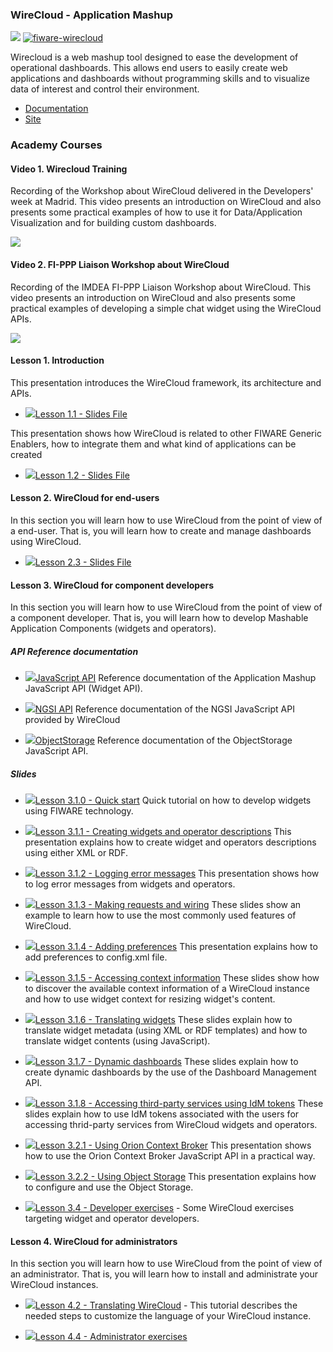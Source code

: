 <h3>WireCloud - Application Mashup</h3>

[![](https://nexus.lab.fiware.org/repository/raw/public/badges/chapters/visualization.svg)](https://www.fiware.org/developers/catalogue/)
[![fiware-wirecloud](https://nexus.lab.fiware.org/repository/raw/public/badges/stackoverflow/wirecloud.svg)](http://stackoverflow.com/questions/tagged/fiware-wirecloud)

Wirecloud is a web mashup tool designed to ease the development of operational
dashboards. This allows end users to easily create web applications and
dashboards without programming skills and to visualize data of interest and
control their environment.

-   [Documentation](https://wirecloud.rtfd.io/)
-   [Site](https://conwet.fi.upm.es/wirecloud)

<h3>Academy Courses</h3>


<h4> Video 1. Wirecloud Training</h4>

Recording of the Workshop about WireCloud delivered in the Developers' week at Madrid. This video presents an introduction on WireCloud and also presents some practical examples of how to use it for Data/Application Visualization and for building custom dashboards.

[![](http://img.youtube.com/vi/35npcYlnJpM/0.jpg)](https://www.youtube.com/watch?v=35npcYlnJpM "Wirecloud Training")


<h4> Video 2. FI-PPP Liaison Workshop about WireCloud</h4>

Recording of the IMDEA FI-PPP Liaison Workshop about WireCloud. This video presents an introduction on WireCloud and also presents some practical examples of developing a simple chat widget using the WireCloud APIs.


[![](http://img.youtube.com/vi/q9smyuI-Yug/0.jpg)](https://www.youtube.com/watch?v=q9smyuI-Yug "IMDEA FI-PPP Liaison")



<h4>Lesson 1. Introduction</h4>
This presentation introduces the WireCloud framework, its architecture and APIs.

* <a href="https://wirecloud.readthedocs.io/en/latest/slides/1.1_Introduction.html">![](https://fiware.github.io/academy/img/doc.svg)Lesson 1.1 - Slides File</a>

This presentation shows how WireCloud is related to other FIWARE Generic Enablers, how to integrate them and what kind of applications can be created

* <a href="https://wirecloud.readthedocs.io/en/latest/slides/1.2_Integration%20with%20other%20GEs.html">![](https://fiware.github.io/academy/img/doc.svg)Lesson 1.2 - Slides File</a>

<h4>Lesson 2. WireCloud for end-users</h4>

In this section you will learn how to use WireCloud from the point of view of a end-user. That is, you will learn how to create and manage dashboards using WireCloud.

* <a href="https://wirecloud.readthedocs.io/en/latest/slides/2.3_End-user%20exercises.html">![](https://fiware.github.io/academy/img/doc.svg)Lesson 2.3 - Slides File</a>


<h4> Lesson 3. WireCloud for component developers</h4>
In this section you will learn how to use WireCloud from the point of view of a component developer. That is, you will learn how to develop Mashable Application Components (widgets and operators).

<h5>API Reference documentation</h5>

* <a href="https://wirecloud.readthedocs.io/en/latest/widgetapi/widgetapi/">![](https://fiware.github.io/academy/img/doc.svg)JavaScript API</a>
Reference documentation of the Application Mashup JavaScript API (Widget API).

* <a href="http://conwetlab.github.io/ngsijs/stable/NGSI.html">![](https://fiware.github.io/academy/img/doc.svg)NGSI API</a>
Reference documentation of the NGSI JavaScript API provided by WireCloud

* <a href="https://wirecloud.readthedocs.io/en/latest/development/object_storage_api/">![](https://fiware.github.io/academy/img/doc.svg)ObjectStorage</a>
Reference documentation of the ObjectStorage JavaScript API.

<h5>Slides</h5>

* <a href="https://wirecloud.readthedocs.io/en/latest/slides/3.1.0_quick_start.html">![](https://fiware.github.io/academy/img/doc.svg)Lesson 3.1.0 - Quick start</a>
Quick tutorial on how to develop widgets using FIWARE technology.

* <a href="https://wirecloud.readthedocs.io/en/latest/slides/3.1.1_Creating%20widgets%20and%20operator%20descriptions.html">![](https://fiware.github.io/academy/img/doc.svg)Lesson 3.1.1 - Creating widgets and operator descriptions</a>
This presentation explains how to create widget and operators descriptions using either XML or RDF.

* <a href="https://wirecloud.readthedocs.io/en/latest/slides/3.1.2_Logging%20error%20messages.html">![](https://fiware.github.io/academy/img/doc.svg)Lesson 3.1.2 - Logging error messages</a>
This presentation shows how to log error messages from widgets and operators.

* <a href="https://wirecloud.readthedocs.io/en/latest/slides/3.1.3_Making%20requests%20and%20wiring.html">![](https://fiware.github.io/academy/img/doc.svg)Lesson 3.1.3 - Making requests and wiring</a>
These slides show an example to learn how to use the most commonly used features of WireCloud.

* <a href="https://wirecloud.readthedocs.io/en/latest/slides/3.1.4_Adding%20preferences.html">![](https://fiware.github.io/academy/img/doc.svg)Lesson 3.1.4 - Adding preferences</a>
This presentation explains how to add preferences to config.xml file.

* <a href="https://wirecloud.readthedocs.io/en/latest/slides/3.1.5_Accessing%20context%20information.html">![](https://fiware.github.io/academy/img/doc.svg)Lesson 3.1.5 - Accessing context information</a>
These slides show how to discover the available context information of a WireCloud instance and how to use widget context for resizing widget's content.

* <a href="https://wirecloud.readthedocs.io/en/latest/slides/3.1.6_Translating%20widgets.html">![](https://fiware.github.io/academy/img/doc.svg)Lesson 3.1.6 - Translating widgets</a>
These slides explain how to translate widget metadata (using XML or RDF templates) and how to translate widget contents (using JavaScript).

* <a href="https://wirecloud.readthedocs.io/en/latest/slides/3.1.7_Dynamic_dashboards.html">![](https://fiware.github.io/academy/img/doc.svg)Lesson 3.1.7 -  Dynamic dashboards</a>
These slides explain how to create dynamic dashboards by the use of the Dashboard Management API.

* <a href="https://wirecloud.readthedocs.io/en/latest/slides/3.1.8_Accessing_third-party_servicies_using_IdM_tokens.html">![](https://fiware.github.io/academy/img/doc.svg)Lesson 3.1.8 - Accessing third-party services using IdM tokens</a>
These slides explain how to use IdM tokens associated with the users for accessing thrid-party services from WireCloud widgets and operators.

* <a href="https://wirecloud.readthedocs.io/en/latest/slides/3.2.1_Using%20Orion%20Context%20Broker.html">![](https://fiware.github.io/academy/img/doc.svg)Lesson 3.2.1 - Using Orion Context Broker</a>
This presentation shows how to use the Orion Context Broker JavaScript API in a practical way.

* <a href="https://wirecloud.readthedocs.io/en/latest/slides/3.2.2_Using%20Object%20Storage.html">![](https://fiware.github.io/academy/img/doc.svg)Lesson 3.2.2 - Using Object Storage</a>
This presentation explains how to configure and use the Object Storage.

* <a href="https://wirecloud.readthedocs.io/en/latest/slides/3.4_Developer%20exercises.html">![](https://fiware.github.io/academy/img/doc.svg)Lesson 3.4 - Developer exercises</a> - Some WireCloud exercises targeting widget and operator developers.


<h4>Lesson 4. WireCloud for administrators</h4>
In this section you will learn how to use WireCloud from the point of view of an administrator. That is, you will learn how to install and administrate your WireCloud instances.

* <a href="https://wirecloud.readthedocs.io/en/latest/slides/4.2_Internationalisation.html">![](https://fiware.github.io/academy/img/doc.svg)Lesson 4.2 - Translating WireCloud</a> - This tutorial describes the needed steps to customize the language of your WireCloud instance.

* <a href="https://wirecloud.readthedocs.io/en/latest/slides/4.4_Administrator%20exercises.html">![](https://fiware.github.io/academy/img/doc.svg)Lesson 4.4 - Administrator exercises</a>








